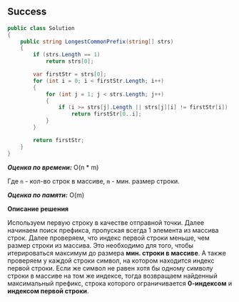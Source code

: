 ## Success

```csharp
public class Solution
{
    public string LongestCommonPrefix(string[] strs)
    {
        if (strs.Length == 1)
            return strs[0];

        var firstStr = strs[0];
        for (int i = 0; i < firstStr.Length; i++)
        {
            for (int j = 1; j < strs.Length; j++)
            {
                if (i >= strs[j].Length || strs[j][i] != firstStr[i])
                    return firstStr[0..i];
            }
        }

        return firstStr;
    }
}
```

***Оценка по времени:*** O(n * m)

Где `n` - кол-во строк в массиве, `m` - мин. размер строки.

***Оценка по памяти:*** O(m)

**Описание решения**

Используем первую строку в качестве отправной точки. Далее начинаем поиск префикса, пропуская всегда 1 элемента из массива строк. Далее проверяем, что индекс первой строки меньше, чем размер строки из массива. Это необходимо для того, чтобы итерироваться максимум до размера **мин. строки в массиве**. А также проверяем у каждой строки символ, на котором находится индекс первой строки. Если же символ не равен хотя бы одному символу строки в массиве на том же индексе, тогда возвращаем найденный максимальный префикс, строка которого ограничивается **0-индексом** и **индексом первой строки**.